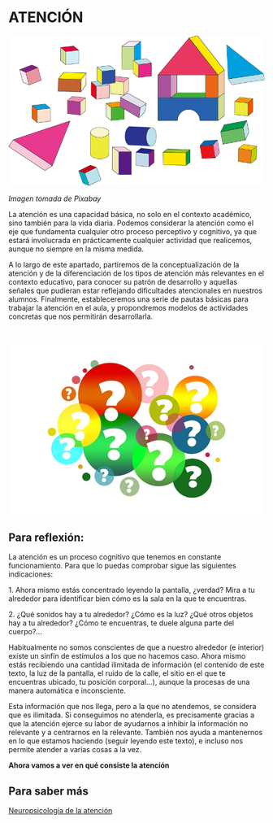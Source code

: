 # ATENCIÓN


![construcciones](img/building-blocks-2026061__480.png)


_Imagen tomada de Pixabay_

La atención es una capacidad básica, no solo en el contexto académico, sino también para la vida diaria. Podemos considerar la atención como el eje que fundamenta cualquier otro proceso perceptivo y cognitivo, ya que estará involucrada en prácticamente cualquier actividad que realicemos, aunque no siempre en la misma medida.

A lo largo de este apartado, partiremos de la conceptualización de la atención y de la diferenciación de los tipos de atención más relevantes en el contexto educativo, para conocer su patrón de desarrollo y aquellas señales que pudieran estar reflejando dificultades atencionales en nuestros alumnos. Finalmente, estableceremos una serie de pautas básicas para trabajar la atención en el aula, y propondremos modelos de actividades concretas que nos permitirán desarrollarla.   

   
  


![interrogantes_Pixabay](img/question-mark-2110767__480.jpg)




## Para reflexión:

La atención es un proceso cognitivo que tenemos en constante funcionamiento. Para que lo puedas comprobar sigue las siguientes indicaciones:

1\. Ahora mismo estás concentrado leyendo la pantalla, ¿verdad? Mira a tu alrededor para identificar bien cómo es la sala en la que te encuentras.

2\. ¿Qué sonidos hay a tu alrededor? ¿Cómo es la luz? ¿Qué otros objetos hay a tu alrededor? ¿Cómo te encuentras, te duele alguna parte del cuerpo?...

  
Habitualmente no somos conscientes de que a nuestro alrededor (e interior) existe un sinfín de estímulos a los que no hacemos caso. Ahora mismo estás recibiendo una cantidad ilimitada de información (el contenido de este texto, la luz de la pantalla, el ruido de la calle, el sitio en el que te encuentras ubicado, tu posición corporal...), aunque la procesas de una manera automática e inconsciente. 

Esta información que nos llega, pero a la que no atendemos, se considera que es ilimitada. Si conseguimos no atenderla, es precisamente gracias a que la atención ejerce su labor de ayudarnos a inhibir la información no relevante y a centrarnos en la relevante. También nos ayuda a mantenernos en lo que estamos haciendo (seguir leyendo este texto), e incluso nos permite atender a varias cosas a la vez. 

**Ahora vamos a ver en qué consiste la atención**

##   Para saber más  
[Neuropsicología de la atención](https://www.youtube.com/watch?v=ZtKqYja6RYM)